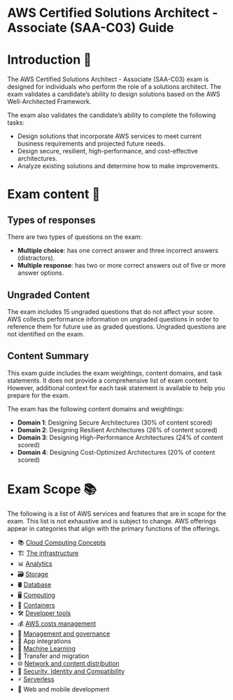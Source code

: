 # AWS Certified Solutions Architect - Associate (SAA-C03) Guide

# Introduction 🚩

The AWS Certified Solutions Architect - Associate (SAA-C03) exam is designed for individuals who perform the role of a solutions architect. The exam validates a candidate’s ability to design solutions based on the AWS Well-Architected Framework.

The exam also validates the candidate’s ability to complete the following tasks:

- Design solutions that incorporate AWS services to meet current business requirements and projected future needs.
- Design secure, resilient, high-performance, and cost-effective architectures.
- Analyze existing solutions and determine how to make improvements.

# Exam content 🧾

## Types of responses

There are two types of questions on the exam:

- **Multiple choice**: has one correct answer and three incorrect answers
  (distractors).
- **Multiple response**: has two or more correct answers out of five or more
  answer options.

## Ungraded Content

The exam includes 15 ungraded questions that do not affect your score. AWS
collects performance information on ungraded questions in order to
reference them for future use as graded questions. Ungraded questions
are not identified on the exam.

## Content Summary

This exam guide includes the exam weightings, content domains, and task statements. It does not provide a comprehensive list of exam content. However, additional context for each task statement is available to help you prepare for the exam.

The exam has the following content domains and weightings:

- **Domain 1**: Designing Secure Architectures (30% of content scored)
- **Domain 2**: Designing Resilient Architectures (26% of content scored)
- **Domain 3**: Designing High-Performance Architectures (24% of content scored)
- **Domain 4**: Designing Cost-Optimized Architectures (20% of content scored)

# Exam Scope 📚

The following is a list of AWS services and features that are in scope for the exam. This list is not exhaustive and is subject to change. AWS offerings appear in categories that align with the primary functions of the offerings.

- 📚 [Cloud Computing Concepts](./services/cloud-computing-concepts.md)
- 🏗️ [The infrastructure](./services/aws-infrastructure.md)
- 📊 [Analytics](./analytics/README.md)
- 🗃️ [Storage](./storage/README.md)
- 🛢️ [Database](./database/README.md)
- 🖥️ [Computing](./computing/README.md)
- 🐳 [Containers](./containers/README.md)
- 🛠️ [Developer tools](./services/developer-tools.md)
- 💰 [AWS costs management](./cost-management/README.md)
- 🧭 [Management and governance](./management-governance/README.md)
- 🔗 App integrations
- 🤖 [Machine Learning](./machine-learning/README.md)
- 🚚 Transfer and migration
- 🌐 [Network and content distribution](./network-content-distribution/README.md)
- 🔐 [Security, Identity and Compatibility](./security-identity-compatibility/README.md)
- ⚡ [Serverless](./serverless/README.md)
- 📱 Web and mobile development
